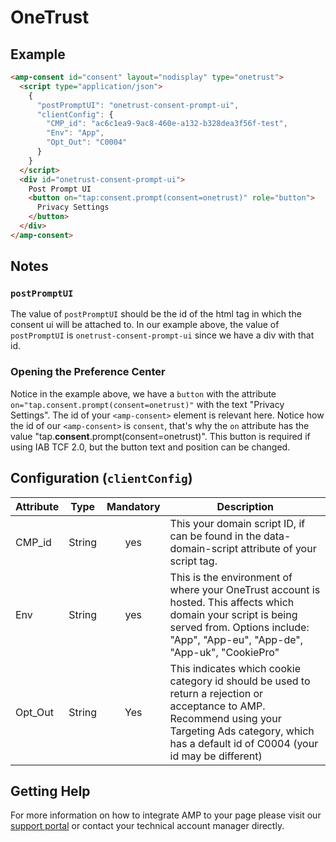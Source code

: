 <!---
Copyright 2019 The AMP HTML Authors. All Rights Reserved.

Licensed under the Apache License, Version 2.0 (the "License");
you may not use this file except in compliance with the License.
You may obtain a copy of the License at

      http://www.apache.org/licenses/LICENSE-2.0

Unless required by applicable law or agreed to in writing, software
distributed under the License is distributed on an "AS-IS" BASIS,
WITHOUT WARRANTIES OR CONDITIONS OF ANY KIND, either express or implied.
See the License for the specific language governing permissions and
limitations under the License.
-->

# OneTrust

## Example

```html
<amp-consent id="consent" layout="nodisplay" type="onetrust">
  <script type="application/json">
    {
      "postPromptUI": "onetrust-consent-prompt-ui",
      "clientConfig": {
        "CMP_id": "ac6c1ea9-9ac8-460e-a132-b328dea3f56f-test",
        "Env": "App",
        "Opt_Out": "C0004"
      }
    }
  </script>
  <div id="onetrust-consent-prompt-ui">
    Post Prompt UI
    <button on="tap:consent.prompt(consent=onetrust)" role="button">
      Privacy Settings
    </button>
  </div>
</amp-consent>
```

## Notes

### `postPromptUI`

The value of `postPromptUI` should be the id of the html tag in which the consent ui will be attached to. In our example above, the value of `postPromptUI` is `onetrust-consent-prompt-ui` since we have a div with that id.

### Opening the Preference Center

Notice in the example above, we have a `button` with the attribute `on="tap.consent.prompt(consent=onetrust)"` with the text "Privacy Settings". The id of your `<amp-consent>` element is relevant here. Notice how the id of our `<amp-consent>` is `consent`, that's why the `on` attribute has the value "tap.**consent**.prompt(consent=onetrust)". This button is required if using IAB TCF 2.0, but the button text and position can be changed.

## Configuration (`clientConfig`)

| Attribute |  Type  | Mandatory | Description                                                                                                                                                                                                |
| --------- | :----: | :-------: | ---------------------------------------------------------------------------------------------------------------------------------------------------------------------------------------------------------- |
| CMP_id    | String |    yes    | This your domain script ID, if can be found in the data-domain-script attribute of your script tag.                                                                                                        |
| Env       | String |    yes    | This is the environment of where your OneTrust account is hosted. This affects which domain your script is being served from. Options include: "App", "App-eu", "App-de", "App-uk", "CookiePro"            |
| Opt_Out   | String |    Yes    | This indicates which cookie category id should be used to return a rejection or acceptance to AMP. Recommend using your Targeting Ads category, which has a default id of C0004 (your id may be different) |

## Getting Help

For more information on how to integrate AMP to your page please visit our [support portal](http://my.onetrust.com/) or contact your technical account manager directly.
